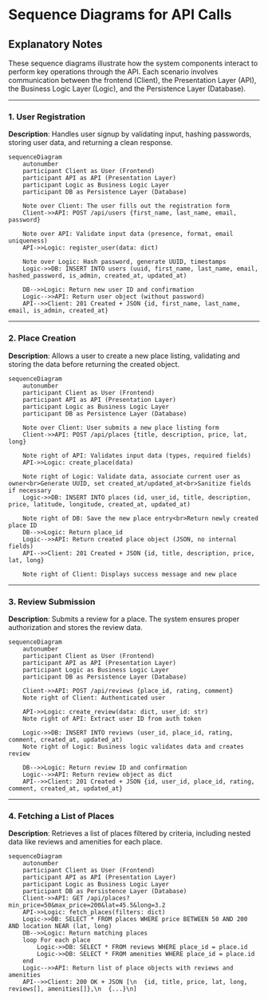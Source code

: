 # Sequence Diagrams for API Calls

## Explanatory Notes

These sequence diagrams illustrate how the system components interact to perform key operations through the API. Each scenario involves communication between the frontend (Client), the Presentation Layer (API), the Business Logic Layer (Logic), and the Persistence Layer (Database).

---

### 1. **User Registration**

**Description**: Handles user signup by validating input, hashing passwords, storing user data, and returning a clean response.

```mermaid
sequenceDiagram
    autonumber
    participant Client as User (Frontend)
    participant API as API (Presentation Layer)
    participant Logic as Business Logic Layer
    participant DB as Persistence Layer (Database)

    Note over Client: The user fills out the registration form
    Client->>API: POST /api/users {first_name, last_name, email, password}

    Note over API: Validate input data (presence, format, email uniqueness)
    API->>Logic: register_user(data: dict)

    Note over Logic: Hash password, generate UUID, timestamps
    Logic->>DB: INSERT INTO users (uuid, first_name, last_name, email, hashed_password, is_admin, created_at, updated_at)

    DB-->>Logic: Return new user ID and confirmation
    Logic-->>API: Return user object (without password)
    API-->>Client: 201 Created + JSON {id, first_name, last_name, email, is_admin, created_at}
```

---

### 2. **Place Creation**

**Description**: Allows a user to create a new place listing, validating and storing the data before returning the created object.

```mermaid
sequenceDiagram
    autonumber
    participant Client as User (Frontend)
    participant API as API (Presentation Layer)
    participant Logic as Business Logic Layer
    participant DB as Persistence Layer (Database)

    Note over Client: User submits a new place listing form
    Client->>API: POST /api/places {title, description, price, lat, long}

    Note right of API: Validates input data (types, required fields)
    API->>Logic: create_place(data)

    Note right of Logic: Validate data, associate current user as owner<br>Generate UUID, set created_at/updated_at<br>Sanitize fields if necessary
    Logic->>DB: INSERT INTO places (id, user_id, title, description, price, latitude, longitude, created_at, updated_at)

    Note right of DB: Save the new place entry<br>Return newly created place ID
    DB-->>Logic: Return place_id
    Logic-->>API: Return created place object (JSON, no internal fields)
    API-->>Client: 201 Created + JSON {id, title, description, price, lat, long}

    Note right of Client: Displays success message and new place
```

---

### 3. **Review Submission**

**Description**: Submits a review for a place. The system ensures proper authorization and stores the review data.

```mermaid
sequenceDiagram
    autonumber
    participant Client as User (Frontend)
    participant API as API (Presentation Layer)
    participant Logic as Business Logic Layer
    participant DB as Persistence Layer (Database)

    Client->>API: POST /api/reviews {place_id, rating, comment}
    Note right of Client: Authenticated user

    API->>Logic: create_review(data: dict, user_id: str)
    Note right of API: Extract user ID from auth token

    Logic->>DB: INSERT INTO reviews (user_id, place_id, rating, comment, created_at, updated_at)
    Note right of Logic: Business logic validates data and creates review

    DB-->>Logic: Return review ID and confirmation
    Logic-->>API: Return review object as dict
    API-->>Client: 201 Created + JSON {id, user_id, place_id, rating, comment, created_at, updated_at}
```

---

### 4. **Fetching a List of Places**

**Description**: Retrieves a list of places filtered by criteria, including nested data like reviews and amenities for each place.

```mermaid
sequenceDiagram
    autonumber
    participant Client as User (Frontend)
    participant API as API (Presentation Layer)
    participant Logic as Business Logic Layer
    participant DB as Persistence Layer (Database)
    Client->>API: GET /api/places?min_price=50&max_price=200&lat=45.5&long=3.2
    API->>Logic: fetch_places(filters: dict)
    Logic->>DB: SELECT * FROM places WHERE price BETWEEN 50 AND 200 AND location NEAR (lat, long)
    DB-->>Logic: Return matching places
    loop For each place
        Logic->>DB: SELECT * FROM reviews WHERE place_id = place.id
        Logic->>DB: SELECT * FROM amenities WHERE place_id = place.id
    end
    Logic-->>API: Return list of place objects with reviews and amenities
    API-->>Client: 200 OK + JSON [\n  {id, title, price, lat, long, reviews[], amenities[]},\n  {...}\n]
```
